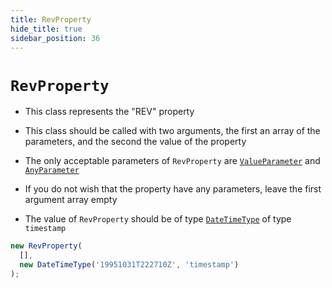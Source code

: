 ```yaml
---
title: RevProperty
hide_title: true
sidebar_position: 36
---
```


# `RevProperty`

* This class represents the "REV" property

* This class should be called with two arguments, the first an array of the parameters, and the second the value of the property

* The only acceptable parameters of ```RevProperty``` are [`ValueParameter`](/documentation/parameters/ValueParameter) and [`AnyParameter`](/documentation/parameters/anyparameter)

* If you do not wish that the property have any parameters, leave the first argument array empty

* The value of ```RevProperty``` should be of type [`DateTimeType`](/documentation/values/datetimetype) of type ```timestamp```

```js
new RevProperty(
  [],
  new DateTimeType('19951031T222710Z', 'timestamp')
);
```

